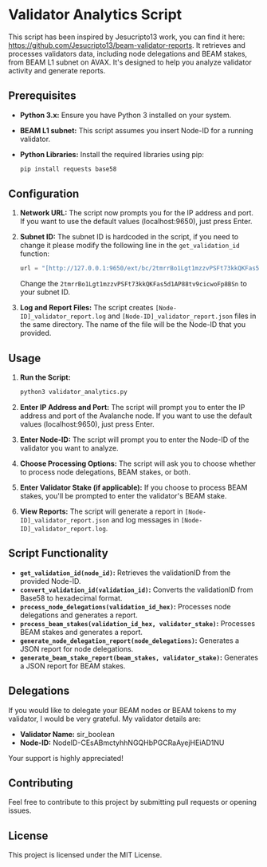 # Validator Analytics Script

This script has been inspired by Jesucripto13 work, you can find it here: https://github.com/Jesucripto13/beam-validator-reports.
It retrieves and processes validators data, including node delegations and BEAM stakes, from BEAM L1 subnet on AVAX. It's designed to help you analyze validator activity and generate reports.

## Prerequisites

* **Python 3.x:** Ensure you have Python 3 installed on your system.
* **BEAM L1 subnet:** This script assumes you insert Node-ID for a running validator.
* **Python Libraries:** Install the required libraries using pip:

    ```bash
    pip install requests base58
    ```

## Configuration

1.  **Network URL:** The script now prompts you for the IP address and port. If you want to use the default values (localhost:9650), just press Enter.
2.  **Subnet ID:** The subnet ID is hardcoded in the script, if you need to change it please modify the following line in the `get_validation_id` function:

    ```python
    url = "[http://127.0.0.1:9650/ext/bc/2tmrrBo1Lgt1mzzvPSFt73kkQKFas5d1AP88tv9cicwoFp8BSn/validators](http://127.0.0.1:9650/ext/bc/2tmrrBo1Lgt1mzzvPSFt73kkQKFas5d1AP88tv9cicwoFp8BSn/validators)"
    ```

    Change the `2tmrrBo1Lgt1mzzvPSFt73kkQKFas5d1AP88tv9cicwoFp8BSn` to your subnet ID.
3.  **Log and Report Files:** The script creates `[Node-ID]_validator_report.log` and `[Node-ID]_validator_report.json` files in the same directory. The name of the file will be the Node-ID that you provided.

## Usage

1.  **Run the Script:**

    ```bash
    python3 validator_analytics.py
    ```

2.  **Enter IP Address and Port:** The script will prompt you to enter the IP address and port of the Avalanche node. If you want to use the default values (localhost:9650), just press Enter.
3.  **Enter Node-ID:** The script will prompt you to enter the Node-ID of the validator you want to analyze.
4.  **Choose Processing Options:** The script will ask you to choose whether to process node delegations, BEAM stakes, or both.
5.  **Enter Validator Stake (if applicable):** If you choose to process BEAM stakes, you'll be prompted to enter the validator's BEAM stake.
6.  **View Reports:** The script will generate a report in `[Node-ID]_validator_report.json` and log messages in `[Node-ID]_validator_report.log`.

## Script Functionality

* **`get_validation_id(node_id)`:** Retrieves the validationID from the provided Node-ID.
* **`convert_validation_id(validation_id)`:** Converts the validationID from Base58 to hexadecimal format.
* **`process_node_delegations(validation_id_hex)`:** Processes node delegations and generates a report.
* **`process_beam_stakes(validation_id_hex, validator_stake)`:** Processes BEAM stakes and generates a report.
* **`generate_node_delegation_report(node_delegations)`:** Generates a JSON report for node delegations.
* **`generate_beam_stake_report(beam_stakes, validator_stake)`:** Generates a JSON report for BEAM stakes.

## Delegations

If you would like to delegate your BEAM nodes or BEAM tokens to my validator, I would be very grateful. My validator details are:

* **Validator Name:** sir\_boolean
* **Node-ID:** NodeID-CEsABmctyhhNGQHbPGCRaAyejHEiAD1NU

Your support is highly appreciated!

## Contributing

Feel free to contribute to this project by submitting pull requests or opening issues.

## License

This project is licensed under the MIT License.
